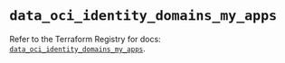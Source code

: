 # `data_oci_identity_domains_my_apps`

Refer to the Terraform Registry for docs: [`data_oci_identity_domains_my_apps`](https://registry.terraform.io/providers/hashicorp/oci/7.19.0/docs/data-sources/identity_domains_my_apps).
